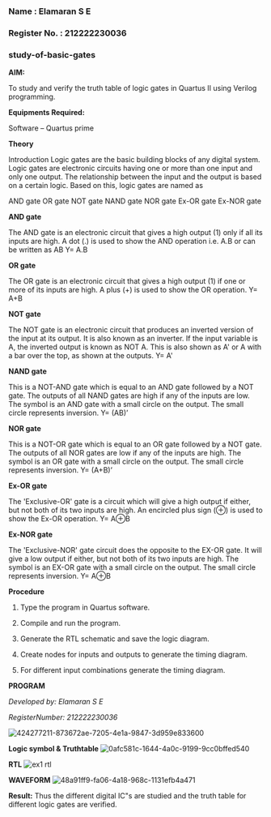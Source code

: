  ### Name : Elamaran S E
 ### Register No. : 212222230036
 ### study-of-basic-gates

**AIM:** 

To study and verify the truth table of logic gates in Quartus II using Verilog programming.

**Equipments Required:**

Software – Quartus prime 

**Theory**

Introduction Logic gates are the basic building blocks of any digital system. Logic gates are electronic circuits having one or more than one input and only one output. The relationship between the input and the output is based on a certain logic. Based on this, logic gates are named as

AND gate OR gate NOT gate NAND gate NOR gate Ex-OR gate Ex-NOR gate

**AND gate**

The AND gate is an electronic circuit that gives a high output (1) only if all its inputs are high. A dot (.) is used to show the AND operation i.e. A.B or can be written as AB
Y= A.B

**OR gate** 

The OR gate is an electronic circuit that gives a high output (1) if one or more of its inputs are high. A plus (+) is used to show the OR operation.
Y= A+B

**NOT gate**

The NOT gate is an electronic circuit that produces an inverted version of the input at its output. It is also known as an inverter. If the input variable is A, the inverted output is known as NOT A. This is also shown as A' or A with a bar over the top, as shown at the outputs.
Y= A'

**NAND gate**

This is a NOT-AND gate which is equal to an AND gate followed by a NOT gate. The outputs of all NAND gates are high if any of the inputs are low. The symbol is an AND gate with a small circle on the output. The small circle represents inversion.
Y= (AB)’

**NOR gate**

This is a NOT-OR gate which is equal to an OR gate followed by a NOT gate. The outputs of all NOR gates are low if any of the inputs are high. The symbol is an OR gate with a small circle on the output. The small circle represents inversion.
Y= (A+B)’

**Ex-OR gate**

The 'Exclusive-OR' gate is a circuit which will give a high output if either, but not both of its two inputs are high. An encircled plus sign (⊕) is used to show the Ex-OR operation.
Y= A⊕B

**Ex-NOR gate**

The 'Exclusive-NOR' gate circuit does the opposite to the EX-OR gate. It will give a low output if either, but not both of its two inputs are high. The symbol is an EX-OR gate with a small circle on the output. The small circle represents inversion.
Y= A⊕B

**Procedure** 

1.	Type the program in Quartus software.

2.	Compile and run the program.

3.	Generate the RTL schematic and save the logic diagram.

4.	Create nodes for inputs and outputs to generate the timing diagram.

5.	For different input combinations generate the timing diagram.


**PROGRAM**

*Developed by:  Elamaran S E*

*RegisterNumber: 212222230036*

![424277211-873672ae-7205-4e1a-9847-3d959e833600](https://github.com/user-attachments/assets/bbaf1978-ca10-47cc-985c-ff04f42061a3)


**Logic symbol & Truthtable**
![0afc581c-1644-4a0c-9199-9cc0bffed540](https://github.com/user-attachments/assets/23c1d680-748c-4d36-ace5-c6452589943e)


**RTL**
![ex1 rtl](https://github.com/user-attachments/assets/12ac8d6b-89e0-4a56-8ccf-4e5d8e23fce7)


**WAVEFORM**
![48a91ff9-fa06-4a18-968c-1131efb4a471](https://github.com/user-attachments/assets/0768778c-d2e7-4be6-ab00-3ab1b949c19f)

**Result:**
Thus the different digital IC"s are studied and the truth table for different logic gates are verified.



